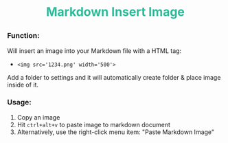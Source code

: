 # <center><p style='color:#2fbb9a;'>Markdown Insert Image</p></center>
### Function:
Will insert an image into your Markdown file with a HTML tag:
* `<img src='1234.png' width='500'>`

Add a folder to settings and it will automatically create folder & place image inside of it.

### Usage:
1. Copy an image
2. Hit `ctrl+alt+v` to paste image to markdown document
3. Alternatively, use the right-click menu item: "Paste Markdown Image"
